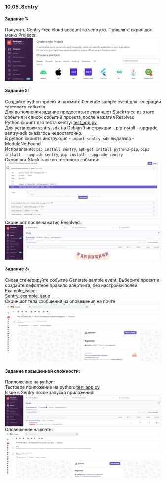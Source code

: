 ### 10.05_Sentry </br>
#### Задание 1: </br>
Получить Centry Free cloud account на sentry.io. Пришлите скриншот меню Projects: </br>
![Sentry_project](https://github.com/murzinvit/screen/blob/769e3bdaf33b56111059a86a9600074bd8df2b95/Sentry_project.jpg) </br>
#### Задание 2: </br>
Создайте python проект и нажмите Generate sample event для генерации тестового события </br>
Для выполнения задание предоставьте скриншот Stack trace из этого события и список событий проекта, после нажатия Resolved </br>
Python скрипт для теста sentry: [test_app.py](https://github.com/murzinvit/10.05_Sentry/blob/135f53e99bb1f29ff6e29b05f4a048aedf18cfae/py_project/test_app.py) </br>
Для установки sentry-sdk на Debian 9 инструкции - pip install --upgrade sentry-sdk оказалось недостаточно. </br> 
В python скрипте инструкция - `import sentry-sdk` выдавала - ModuleNotFound </br>
Исправление: `pip install sentry`, `apt-get install python3-pip`, `pip3 install --upgrade sentry`, `pip install --upgrade sentry` </br>
Cкриншот Stack trace из тестового события: </br>
![Sentry_stack_trace](https://github.com/murzinvit/screen/blob/eb44556374aedda99f79af5103d282a45dbce100/Sentry_stack_trace.jpg) </br>
Cкриншот после нажатия Resolved: </br>
![Sentry_after_sample_error](https://github.com/murzinvit/screen/blob/f20eec07acd6a835ec78e682bd5a522b6393303d/Sentry_after_sample_error.jpg) </br>

#### Задание 3: </br>
Снова сгенерируйте событие Generate sample event. Выберите проект и создайте дефолтное правило алёртинга, без настройки полей </br>
Example_issue: </br>
[Sentry_example_issue](https://github.com/murzinvit/screen/blob/a9de767de85262b5c777199462e5459812aac014/Sentry_example_issue.jpg) </br>
Cкриншот тела сообщения из оповещения на почте </br>
![Sentry_notifycation](https://github.com/murzinvit/screen/blob/52d0de6a05d32e64b47c72de1fc73e6f369f19c4/Sentry_notify_of_example_issue.jpg) </br>
#### Задание повышенной сложности: </br>
Приложение на python: </br>
Тестовое приложение на python: [test_app.py](https://github.com/murzinvit/10.05_Sentry/blob/678d884ab42f2c9332d96827ac2e7710e3822605/py_project/test_app.py) </br>
Issue в Sentry после запуска приложения: </br>
![Sentry_devided_by_zero_notfy](https://github.com/murzinvit/screen/blob/a9de767de85262b5c777199462e5459812aac014/Sentry_devided_by_zero_notfy.png) </br>
Оповещение на почте: </br>
![Sentry_devided_by_zero_notfy](https://github.com/murzinvit/screen/blob/a9de767de85262b5c777199462e5459812aac014/Sentry_notify_alert_message.jpg) </br>

